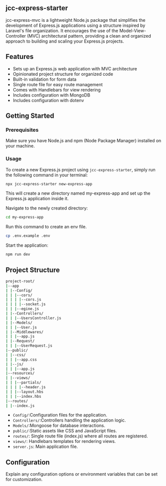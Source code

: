 ## jcc-express-starter

jcc-express-mvc is a lightweight Node.js package that simplifies the development of Express.js applications using a structure inspired by Laravel's file organization. It encourages the use of the Model-View-Controller (MVC) architectural pattern, providing a clean and organized approach to building and scaling your Express.js projects.

## Features

- Sets up an Express.js web application with MVC architecture
- Opinionated project structure for organized code
- Built-in validation for form data
- Single route file for easy route management
- Comes with Handlebars for view rendering
- Includes configuration with MongoDB
- Includes configuration with dotenv

## Getting Started

### Prerequisites

Make sure you have Node.js and npm (Node Package Manager) installed on your machine.

### Usage

To create a new Express.js project using `jcc-express-starter`, simply run the following command in your terminal:

```bash
npx jcc-express-starter new-express-app
```

This will create a new directory named my-express-app and set up the Express.js application inside it.

Navigate to the newly created directory:

```bash
cd my-express-app
```

Run this command to create an env file.

```bash
cp .env.example .env
```

Start the application:

```bash
npm run dev
```

## Project Structure

```bash
project-root/
|--app
| |--Config/
| | |--cors/
| | | |--cors.js
| | | |--socket.js
| | |--egine.js
| |--Controllers/
| | |--UsersController.js
| |--Models/
| | |--User.js
| |--Middlewares/
| | |--app.js
| |--Request/
| | |--UserRequest.js
|--public/
| |--css/
| | |--app.css
| |--js/
| | |--app.js
|--resources/
| |--views/
| | |--partials/
| | | |--header.js
| | |--layout.hbs
| | |--index.hbs
|--routes/
| |--index.js
```

- `Config/`:Configuration files for the application.
- `Controllers/`:Controllers handling the application logic.
- `Models/`:Mongoose for database interactions.
- `public/`:Static assets like CSS and JavaScript files.
- `routes/`: Single route file (index.js) where all routes are registered.
- `views/`: Handlebars templates for rendering views.
- `server.js`: Main application file.

## Configuration

Explain any configuration options or environment variables that can be set for customization.
